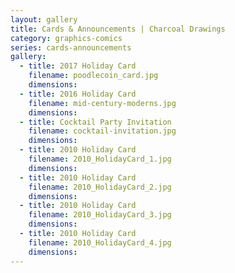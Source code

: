 ```yaml
---
layout: gallery
title: Cards & Announcements | Charcoal Drawings
category: graphics-comics
series: cards-announcements
gallery:
  - title: 2017 Holiday Card
    filename: poodlecoin_card.jpg
    dimensions:
  - title: 2016 Holiday Card
    filename: mid-century-moderns.jpg
    dimensions:
  - title: Cocktail Party Invitation
    filename: cocktail-invitation.jpg
    dimensions:
  - title: 2010 Holiday Card
    filename: 2010_HolidayCard_1.jpg
    dimensions:
  - title: 2010 Holiday Card
    filename: 2010_HolidayCard_2.jpg
    dimensions:
  - title: 2010 Holiday Card
    filename: 2010_HolidayCard_3.jpg
    dimensions:
  - title: 2010 Holiday Card
    filename: 2010_HolidayCard_4.jpg
    dimensions:
---
```

